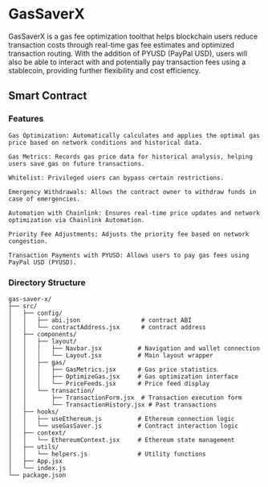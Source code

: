 # GasSaverX

 GasSaverX is a gas fee optimization toolthat helps blockchain users reduce transaction costs through real-time gas fee estimates and optimized transaction routing. With the addition of PYUSD (PayPal USD), users will also be able to interact with and potentially pay transaction fees using a stablecoin, providing further flexibility and cost efficiency.

## Smart Contract

### Features

    Gas Optimization: Automatically calculates and applies the optimal gas price based on network conditions and historical data.

    Gas Metrics: Records gas price data for historical analysis, helping users save gas on future transactions.

    Whitelist: Privileged users can bypass certain restrictions.

    Emergency Withdrawals: Allows the contract owner to withdraw funds in case of emergencies.

    Automation with Chainlink: Ensures real-time price updates and network optimization via Chainlink Automation.

    Priority Fee Adjustments: Adjusts the priority fee based on network congestion.

    Transaction Payments with PYUSD: Allows users to pay gas fees using PayPal USD (PYUSD).

### Directory Structure

```
gas-saver-x/
├── src/
│   ├── config/
│   │   ├── abi.json                 # contract ABI
│   │   └── contractAddress.jsx      # contract address
│   ├── components/
│   │   ├── layout/
│   │   │   ├── Navbar.jsx          # Navigation and wallet connection
│   │   │   └── Layout.jsx          # Main layout wrapper
│   │   ├── gas/
│   │   │   ├── GasMetrics.jsx      # Gas price statistics
│   │   │   ├── OptimizeGas.jsx     # Gas optimization interface
│   │   │   └── PriceFeeds.jsx      # Price feed display
│   │   └── transaction/
│   │       ├── TransactionForm.jsx  # Transaction execution form
│   │       └── TransactionHistory.jsx # Past transactions
│   ├── hooks/
│   │   ├── useEthereum.js          # Ethereum connection logic
│   │   └── useGasSaver.js          # Contract interaction logic
│   ├── context/
│   │   └── EthereumContext.jsx     # Ethereum state management
│   ├── utils/
│   │   └── helpers.js              # Utility functions
│   ├── App.jsx
│   └── index.js
└── package.json
```
